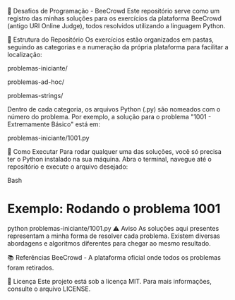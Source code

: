 🎯 Desafios de Programação - BeeCrowd
Este repositório serve como um registro das minhas soluções para os exercícios da plataforma BeeCrowd (antigo URI Online Judge), todos resolvidos utilizando a linguagem Python.

📁 Estrutura do Repositório
Os exercícios estão organizados em pastas, seguindo as categorias e a numeração da própria plataforma para facilitar a localização:

problemas-iniciante/

problemas-ad-hoc/

problemas-strings/

Dentro de cada categoria, os arquivos Python (.py) são nomeados com o número do problema. Por exemplo, a solução para o problema "1001 - Extremamente Básico" está em:

problemas-iniciante/1001.py

🚀 Como Executar
Para rodar qualquer uma das soluções, você só precisa ter o Python instalado na sua máquina. Abra o terminal, navegue até o repositório e execute o arquivo desejado:

Bash

# Exemplo: Rodando o problema 1001
python problemas-iniciante/1001.py
⚠️ Aviso
As soluções aqui presentes representam a minha forma de resolver cada problema. Existem diversas abordagens e algoritmos diferentes para chegar ao mesmo resultado.

📚 Referências
BeeCrowd - A plataforma oficial onde todos os problemas foram retirados.

📜 Licença
Este projeto está sob a licença MIT. Para mais informações, consulte o arquivo LICENSE.
